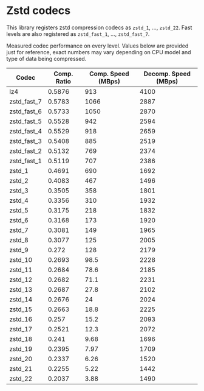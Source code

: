Zstd codecs
=============

This library registers zstd compression codecs as `zstd_1`, ..., `zstd_22`. 
Fast levels are also registered as `zstd_fast_1`, ..., `zstd_fast_7`.

Measured codec performance on every level. Values below are provided just for reference, exact numbers may vary depending on CPU model and type of data being compressed.

| Codec        | Comp. Ratio | Comp. Speed  (MBps) | Decomp. Speed (MBps) |
|--------------|-------------|---------------------|----------------------| 
| lz4          | 0.5876      | 913                 | 4100                 |
| zstd_fast_7  | 0.5783      | 1066                | 2887                 |
| zstd_fast_6  | 0.5733      | 1050                | 2870                 |
| zstd_fast_5  | 0.5528      | 942                 | 2594                 |
| zstd_fast_4  | 0.5529      | 918                 | 2659                 |
| zstd_fast_3  | 0.5408      | 885                 | 2519                 |
| zstd_fast_2  | 0.5132      | 769                 | 2374                 |
| zstd_fast_1  | 0.5119      | 707                 | 2386                 |
| zstd_1       | 0.4691      | 690                 | 1692                 |
| zstd_2       | 0.4083      | 467                 | 1496                 |
| zstd_3       | 0.3505      | 358                 | 1801                 |
| zstd_4       | 0.3356      | 310                 | 1932                 |
| zstd_5       | 0.3175      | 218                 | 1832                 |
| zstd_6       | 0.3168      | 173                 | 1920                 |
| zstd_7       | 0.3081      | 149                 | 1965                 |
| zstd_8       | 0.3077      | 125                 | 2005                 |
| zstd_9       | 0.272       | 128                 | 2179                 |
| zstd_10      | 0.2693      | 98.5                | 2228                 |
| zstd_11      | 0.2684      | 78.6                | 2185                 |
| zstd_12      | 0.2682      | 71.1                | 2231                 |
| zstd_13      | 0.2687      | 27.8                | 2102                 |
| zstd_14      | 0.2676      | 24                  | 2024                 |
| zstd_15      | 0.2663      | 18.8                | 2225                 |
| zstd_16      | 0.257       | 15.2                | 2093                 |
| zstd_17      | 0.2521      | 12.3                | 2072                 |
| zstd_18      | 0.241       | 9.68                | 1696                 |
| zstd_19      | 0.2395      | 7.97                | 1709                 |
| zstd_20      | 0.2337      | 6.26                | 1520                 |
| zstd_21      | 0.2255      | 5.22                | 1442                 |
| zstd_22      | 0.2037      | 3.88                | 1490                 |
